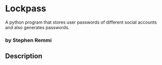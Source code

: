 # Lockpass
A python program that stores user passwords of different social accounts and also generates passwords.

### by Stephen Remmi

## Description

